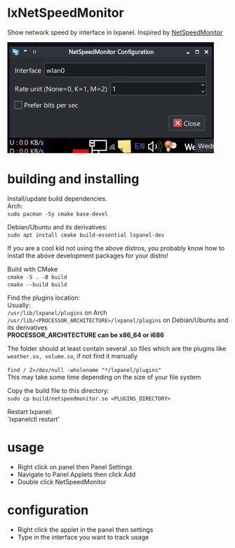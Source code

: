 # lxNetSpeedMonitor
Show network speed by interface in lxpanel. Inspired by [NetSpeedMonitor](https://netspeedmonitor.net)

![configuration](gallery/config.png)
# building and installing
Install/update build dependencies.  
Arch:  
`sudo pacman -Sy cmake base-devel`  

Debian/Ubuntu and its derivatives:  
`sudo apt install cmake build-essential lxpanel-dev`  

If you are a cool kid not using the above distros, you probably know how to install the above development packages for your distro!

Build with CMake  
`cmake -S . -B build`  
`cmake --build build`

Find the plugins location:  
Usually:  
`/usr/lib/lxpanel/plugins` on Arch  
`/usr/lib/<PROCESSOR_ARCHITECTURE>/lxpanel/plugins` on Debian/Ubuntu and its derivatives  
**PROCESSOR_ARCHITECTURE can be x86_64 or i686**

The folder should at least contain several .so files which are the plugins like `weather.so, volume.so`, if not find it manually  

`find / 2>/dev/null -wholename "*/lxpanel/plugins"`  
This may take some time depending on the size of your file system  

Copy the build file to this directory:  
`sudo cp build/netspeedmonitor.so <PLUGINS_DIRECTORY>`  

Restart lxpanel:  
`lxpanelctl restart'

# usage
- Right click on panel then Panel Settings
- Navigate to Panel Applets then click Add
- Double click NetSpeedMonitor

# configuration
- Right click the applet in the panel then settings
- Type in the interface you want to track usage



